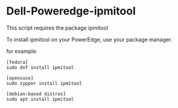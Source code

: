 # Dell-Poweredge-ipmitool

This script requires the package ipmitool

To install ipmitool on your PowerEdge, use your package manager.
  
  for example:
  
    [fedora]
    sudo dnf install ipmitool
    
    [opensuse]
    sudo zypper install ipmitool
    
    [debian-based distros]
    sudo apt install ipmitool
